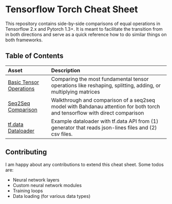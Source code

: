 # Tensorflow Torch Cheat Sheet

This repository contains side-by-side comparisons of equal operations in Tensorflow 2.x and Pytorch 1.3+. It is meant to facilitate the transition from in both directions and serve as a quick reference how to do similar things on both frameworks.


## Table of Contents

| Asset | Description |
|:--|:--|
| [Basic Tensor Operations](BasicTensorOperations.ipynb) | Comparing the most fundamental tensor operations like reshaping, splitting, adding, or multiplying matrices |
| [Seq2Seq Comparison](seq2seq_tutorial/ModelTutorial.ipynb) | Walkthrough and comparison of a seq2seq model with Bahdanau attention for both torch and tensorflow with direct comparison |
| [tf.data Dataloader](seq2seq_tutorial/DataloaderTutorial.ipynb) | Example dataloader with tf.data API from (1) generator that reads json-lines files and (2) csv files. |

## Contributing

I am happy about any contributions to extend this cheat sheet. Some todos are:
- Neural network layers
- Custom neural network modules
- Training loops
- Data loading (for various data types)
